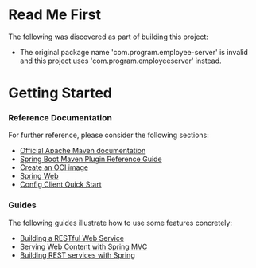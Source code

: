 # Read Me First
The following was discovered as part of building this project:

* The original package name 'com.program.employee-server' is invalid and this project uses 'com.program.employeeserver' instead.

# Getting Started

### Reference Documentation
For further reference, please consider the following sections:

* [Official Apache Maven documentation](https://maven.apache.org/guides/index.html)
* [Spring Boot Maven Plugin Reference Guide](https://docs.spring.io/spring-boot/docs/3.2.2/maven-plugin/reference/html/)
* [Create an OCI image](https://docs.spring.io/spring-boot/docs/3.2.2/maven-plugin/reference/html/#build-image)
* [Spring Web](https://docs.spring.io/spring-boot/docs/3.2.2/reference/htmlsingle/index.html#web)
* [Config Client Quick Start](https://docs.spring.io/spring-cloud-config/docs/current/reference/html/#_client_side_usage)

### Guides
The following guides illustrate how to use some features concretely:

* [Building a RESTful Web Service](https://spring.io/guides/gs/rest-service/)
* [Serving Web Content with Spring MVC](https://spring.io/guides/gs/serving-web-content/)
* [Building REST services with Spring](https://spring.io/guides/tutorials/rest/)

